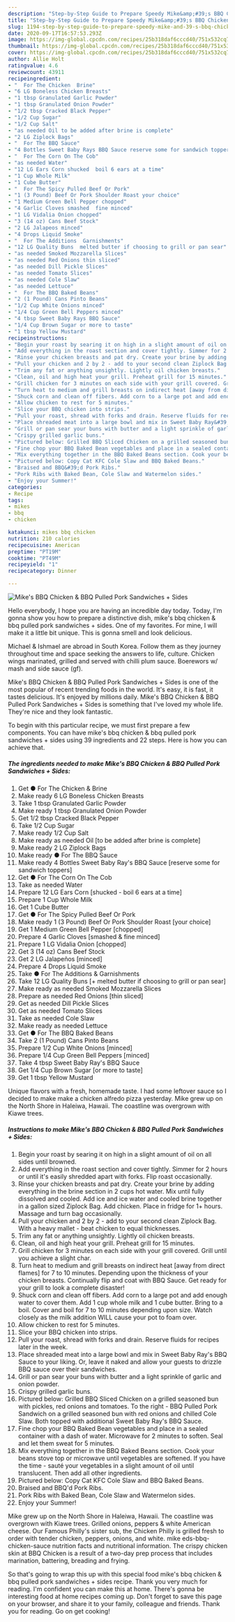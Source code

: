 ```yaml
---
description: "Step-by-Step Guide to Prepare Speedy Mike&amp;#39;s BBQ Chicken &amp;amp; BBQ Pulled Pork Sandwiches + Sides"
title: "Step-by-Step Guide to Prepare Speedy Mike&amp;#39;s BBQ Chicken &amp;amp; BBQ Pulled Pork Sandwiches + Sides"
slug: 1194-step-by-step-guide-to-prepare-speedy-mike-and-39-s-bbq-chicken-and-amp-bbq-pulled-pork-sandwiches-sides
date: 2020-09-17T16:57:53.293Z
image: https://img-global.cpcdn.com/recipes/25b318daf6cccd40/751x532cq70/mikes-bbq-chicken-bbq-pulled-pork-sandwiches-sides-recipe-main-photo.jpg
thumbnail: https://img-global.cpcdn.com/recipes/25b318daf6cccd40/751x532cq70/mikes-bbq-chicken-bbq-pulled-pork-sandwiches-sides-recipe-main-photo.jpg
cover: https://img-global.cpcdn.com/recipes/25b318daf6cccd40/751x532cq70/mikes-bbq-chicken-bbq-pulled-pork-sandwiches-sides-recipe-main-photo.jpg
author: Allie Holt
ratingvalue: 4.6
reviewcount: 43911
recipeingredient:
- "  For The Chicken  Brine"
- "6 LG Boneless Chicken Breasts"
- "1 tbsp Granulated Garlic Powder"
- "1 tbsp Granulated Onion Powder"
- "1/2 tbsp Cracked Black Pepper"
- "1/2 Cup Sugar"
- "1/2 Cup Salt"
- "as needed Oil to be added after brine is complete"
- "2 LG Ziplock Bags"
- "  For The BBQ Sauce"
- "4 Bottles Sweet Baby Rays BBQ Sauce reserve some for sandwich toppers"
- "  For The Corn On The Cob"
- "as needed Water"
- "12 LG Ears Corn shucked  boil 6 ears at a time"
- "1 Cup Whole Milk"
- "1 Cube Butter"
- "  For The Spicy Pulled Beef Or Pork"
- "1 (3 Pound) Beef Or Pork Shoulder Roast your choice"
- "1 Medium Green Bell Pepper chopped"
- "4 Garlic Cloves smashed  fine minced"
- "1 LG Vidalia Onion chopped"
- "3 (14 oz) Cans Beef Stock"
- "2 LG Jalapeos minced"
- "4 Drops Liquid Smoke"
- "  For The Additions  Garnishments"
- "12 LG Quality Buns  melted butter if choosing to grill or pan sear"
- "as needed Smoked Mozzarella Slices"
- "as needed Red Onions thin sliced"
- "as needed Dill Pickle Slices"
- "as needed Tomato Slices"
- "as needed Cole Slaw"
- "as needed Lettuce"
- "  For The BBQ Baked Beans"
- "2 (1 Pound) Cans Pinto Beans"
- "1/2 Cup White Onions minced"
- "1/4 Cup Green Bell Peppers minced"
- "4 tbsp Sweet Baby Rays BBQ Sauce"
- "1/4 Cup Brown Sugar or more to taste"
- "1 tbsp Yellow Mustard"
recipeinstructions:
- "Begin your roast by searing it on high in a slight amount of oil on all sides until browned."
- "Add everything in the roast section and cover tightly. Simmer for 2 hours or until it&#39;s easily shredded apart with forks. Flip roast occasionally."
- "Rinse your chicken breasts and pat dry. Create your brine by adding everything in the brine section in 2 cups hot water. Mix until fully dissolved and cooled. Add ice and ice water and cooled brine together in a gallon sized Ziplock Bag. Add chicken. Place in fridge for 1+ hours. Massage and turn bag occasionally."
- "Pull your chicken and 2 by 2 - add to your second clean Ziplock Bag. With a heavy mallet - beat chicken to equal thicknesses."
- "Trim any fat or anything unsightly. Lightly oil chicken breasts."
- "Clean, oil and high heat your grill. Preheat grill for 15 minutes."
- "Grill chicken for 3 minutes on each side with your grill covered. Grill until you achieve a slight char."
- "Turn heat to medium and grill breasts on indirect heat [away from direct flames] for 7 to 10 minutes. Depending upon the thickness of your chicken breasts. Continually flip and coat with BBQ Sauce. Get ready for your grill to look a complete disaster!"
- "Shuck corn and clean off fibers. Add corn to a large pot and add enough water to cover them. Add 1 cup whole milk and 1 cube butter. Bring to a boil. Cover and boil for 7 to 10 minutes depending upon size. Watch closely as the milk addition WILL cause your pot to foam over."
- "Allow chicken to rest for 5 minutes."
- "Slice your BBQ chicken into strips."
- "Pull your roast, shread with forks and drain. Reserve fluids for recipes later in the week."
- "Place shreaded meat into a large bowl and mix in Sweet Baby Ray&#39;s BBQ Sauce to your liking. Or, leave it naked and allow your guests to drizzle BBQ sauce over their sandwiches."
- "Grill or pan sear your buns with butter and a light sprinkle of garlic and onion powder."
- "Crispy grilled garlic buns."
- "Pictured below: Grilled BBQ Sliced Chicken on a grilled seasoned bun with pickles, red onions and tomatoes. To the right - BBQ Pulled Pork Sandwich on a grilled seasoned bun with red onions and chilled Cole Slaw. Both topped with additional Sweet Baby Ray&#39;s BBQ Sauce."
- "Fine chop your BBQ Baked Bean vegetables and place in a sealed container with a dash of water. Microwave for 2 minutes to soften. Seal and let them sweat for 5 minutes."
- "Mix everything together in the BBQ Baked Beans section. Cook your beans stove top or microwave until vegetables are softened. If you have the time - sauté your vegetables in a slight amount of oil until translucent. Then add all other ingredients."
- "Pictured below: Copy Cat KFC Cole Slaw and BBQ Baked Beans."
- "Braised and BBQ&#39;d Pork Ribs."
- "Pork Ribs with Baked Bean, Cole Slaw and Watermelon sides."
- "Enjoy your Summer!"
categories:
- Recipe
tags:
- mikes
- bbq
- chicken

katakunci: mikes bbq chicken 
nutrition: 210 calories
recipecuisine: American
preptime: "PT19M"
cooktime: "PT49M"
recipeyield: "1"
recipecategory: Dinner

---
```



![Mike&#39;s BBQ Chicken &amp; BBQ Pulled Pork Sandwiches + Sides](https://img-global.cpcdn.com/recipes/25b318daf6cccd40/751x532cq70/mikes-bbq-chicken-bbq-pulled-pork-sandwiches-sides-recipe-main-photo.jpg)

Hello everybody, I hope you are having an incredible day today. Today, I'm gonna show you how to prepare a distinctive dish, mike&#39;s bbq chicken &amp; bbq pulled pork sandwiches + sides. One of my favorites. For mine, I will make it a little bit unique. This is gonna smell and look delicious.

Michael &amp; Ishmael are abroad in South Korea. Follow them as they journey throughout time and space seeking the answers to life, culture. Chicken wings marinated, grilled and served with chilli plum sauce. Boerewors w/ mash and side sauce (gf).

Mike&#39;s BBQ Chicken &amp; BBQ Pulled Pork Sandwiches + Sides is one of the most popular of recent trending foods in the world. It's easy, it is fast, it tastes delicious. It's enjoyed by millions daily. Mike&#39;s BBQ Chicken &amp; BBQ Pulled Pork Sandwiches + Sides is something that I've loved my whole life. They're nice and they look fantastic.


To begin with this particular recipe, we must first prepare a few components. You can have mike&#39;s bbq chicken &amp; bbq pulled pork sandwiches + sides using 39 ingredients and 22 steps. Here is how you can achieve that.

<!--inarticleads1-->

##### The ingredients needed to make Mike&#39;s BBQ Chicken &amp; BBQ Pulled Pork Sandwiches + Sides:

1. Get  ● For The Chicken &amp; Brine
1. Make ready 6 LG Boneless Chicken Breasts
1. Take 1 tbsp Granulated Garlic Powder
1. Make ready 1 tbsp Granulated Onion Powder
1. Get 1/2 tbsp Cracked Black Pepper
1. Take 1/2 Cup Sugar
1. Make ready 1/2 Cup Salt
1. Make ready as needed Oil [to be added after brine is complete]
1. Make ready 2 LG Ziplock Bags
1. Make ready  ● For The BBQ Sauce
1. Make ready 4 Bottles Sweet Baby Ray&#39;s BBQ Sauce [reserve some for sandwich toppers]
1. Get  ● For The Corn On The Cob
1. Take as needed Water
1. Prepare 12 LG Ears Corn [shucked - boil 6 ears at a time]
1. Prepare 1 Cup Whole Milk
1. Get 1 Cube Butter
1. Get  ● For The Spicy Pulled Beef Or Pork
1. Make ready 1 (3 Pound) Beef Or Pork Shoulder Roast [your choice]
1. Get 1 Medium Green Bell Pepper [chopped]
1. Prepare 4 Garlic Cloves [smashed &amp; fine minced]
1. Prepare 1 LG Vidalia Onion [chopped]
1. Get 3 (14 oz) Cans Beef Stock
1. Get 2 LG Jalapeños [minced]
1. Prepare 4 Drops Liquid Smoke
1. Take  ● For The Additions &amp; Garnishments
1. Take 12 LG Quality Buns [+ melted butter if choosing to grill or pan sear]
1. Make ready as needed Smoked Mozzarella Slices
1. Prepare as needed Red Onions [thin sliced]
1. Get as needed Dill Pickle Slices
1. Get as needed Tomato Slices
1. Take as needed Cole Slaw
1. Make ready as needed Lettuce
1. Get  ● For The BBQ Baked Beans
1. Take 2 (1 Pound) Cans Pinto Beans
1. Prepare 1/2 Cup White Onions [minced]
1. Prepare 1/4 Cup Green Bell Peppers [minced]
1. Take 4 tbsp Sweet Baby Ray&#39;s BBQ Sauce
1. Get 1/4 Cup Brown Sugar [or more to taste]
1. Get 1 tbsp Yellow Mustard


Unique flavors with a fresh, homemade taste. I had some leftover sauce so I decided to make make a chicken alfredo pizza yesterday. Mike grew up on the North Shore in Haleiwa, Hawaii. The coastline was overgrown with Kiawe trees. 

<!--inarticleads2-->

##### Instructions to make Mike&#39;s BBQ Chicken &amp; BBQ Pulled Pork Sandwiches + Sides:

1. Begin your roast by searing it on high in a slight amount of oil on all sides until browned.
1. Add everything in the roast section and cover tightly. Simmer for 2 hours or until it&#39;s easily shredded apart with forks. Flip roast occasionally.
1. Rinse your chicken breasts and pat dry. Create your brine by adding everything in the brine section in 2 cups hot water. Mix until fully dissolved and cooled. Add ice and ice water and cooled brine together in a gallon sized Ziplock Bag. Add chicken. Place in fridge for 1+ hours. Massage and turn bag occasionally.
1. Pull your chicken and 2 by 2 - add to your second clean Ziplock Bag. With a heavy mallet - beat chicken to equal thicknesses.
1. Trim any fat or anything unsightly. Lightly oil chicken breasts.
1. Clean, oil and high heat your grill. Preheat grill for 15 minutes.
1. Grill chicken for 3 minutes on each side with your grill covered. Grill until you achieve a slight char.
1. Turn heat to medium and grill breasts on indirect heat [away from direct flames] for 7 to 10 minutes. Depending upon the thickness of your chicken breasts. Continually flip and coat with BBQ Sauce. Get ready for your grill to look a complete disaster!
1. Shuck corn and clean off fibers. Add corn to a large pot and add enough water to cover them. Add 1 cup whole milk and 1 cube butter. Bring to a boil. Cover and boil for 7 to 10 minutes depending upon size. Watch closely as the milk addition WILL cause your pot to foam over.
1. Allow chicken to rest for 5 minutes.
1. Slice your BBQ chicken into strips.
1. Pull your roast, shread with forks and drain. Reserve fluids for recipes later in the week.
1. Place shreaded meat into a large bowl and mix in Sweet Baby Ray&#39;s BBQ Sauce to your liking. Or, leave it naked and allow your guests to drizzle BBQ sauce over their sandwiches.
1. Grill or pan sear your buns with butter and a light sprinkle of garlic and onion powder.
1. Crispy grilled garlic buns.
1. Pictured below: Grilled BBQ Sliced Chicken on a grilled seasoned bun with pickles, red onions and tomatoes. To the right - BBQ Pulled Pork Sandwich on a grilled seasoned bun with red onions and chilled Cole Slaw. Both topped with additional Sweet Baby Ray&#39;s BBQ Sauce.
1. Fine chop your BBQ Baked Bean vegetables and place in a sealed container with a dash of water. Microwave for 2 minutes to soften. Seal and let them sweat for 5 minutes.
1. Mix everything together in the BBQ Baked Beans section. Cook your beans stove top or microwave until vegetables are softened. If you have the time - sauté your vegetables in a slight amount of oil until translucent. Then add all other ingredients.
1. Pictured below: Copy Cat KFC Cole Slaw and BBQ Baked Beans.
1. Braised and BBQ&#39;d Pork Ribs.
1. Pork Ribs with Baked Bean, Cole Slaw and Watermelon sides.
1. Enjoy your Summer!


Mike grew up on the North Shore in Haleiwa, Hawaii. The coastline was overgrown with Kiawe trees. Grilled onions, peppers &amp; white American cheese. Our Famous Philly&#39;s sister sub, the Chicken Philly is grilled fresh to order with tender chicken, peppers, onions, and white. mike eds-bbq-chicken-sauce nutrition facts and nutritional information. The crispy chicken skin at BBQ Chicken is a result of a two-day prep process that includes marination, battering, breading and frying. 

So that's going to wrap this up with this special food mike&#39;s bbq chicken &amp; bbq pulled pork sandwiches + sides recipe. Thank you very much for reading. I'm confident you can make this at home. There's gonna be interesting food at home recipes coming up. Don't forget to save this page on your browser, and share it to your family, colleague and friends. Thank you for reading. Go on get cooking!
